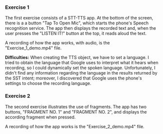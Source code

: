 ### Exercise 1
The first exercise consists of a STT-TTS app. At the bottom of the screen, there is a a button "Tap To Open Mic", which starts the phone's Speech recognition service. The app then displays the recorded text and, when the user presses the "LISTEN IT!" button at the top, it reads aloud the text.

A recording of how the app works, with audio, is the "Exercise_1_demo.mp4" file.

**Difficulties:** When creating the TTS object, we have to set a language. I tried to obtain the language that Google uses to interpret what it hears when recording, so I could dynamically set the spoken language. Unfortunately, I didn't find any information regarding the language in the results returned by the SST intent; moreover, I discovered that Google uses the phone's settings to choose the recording language.


### Exercise 2
The second exercise illustrates the use of fragments. The app has two buttons, "FRAGMENT NO. 1" and "FRAGMENT NO. 2", and displays the according fragment when pressed.

A recording of how the app works is the "Exercise_2_demo.mp4" file.